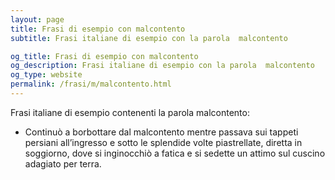 ```yaml
---
layout: page
title: Frasi di esempio con malcontento 
subtitle: Frasi italiane di esempio con la parola  malcontento

og_title: Frasi di esempio con malcontento 
og_description: Frasi italiane di esempio con la parola  malcontento
og_type: website
permalink: /frasi/m/malcontento.html
---
```


Frasi italiane di esempio contenenti la parola malcontento:


- Continuò a borbottare dal malcontento mentre passava sui tappeti persiani all’ingresso e sotto le splendide volte piastrellate, diretta in soggiorno, dove si inginocchiò a fatica e si sedette un attimo sul cuscino adagiato per terra.
